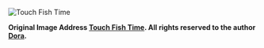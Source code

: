 ![Touch Fish Time](https://image.gslb.dawnlab.me/b06d7548555d8f7da3ba663d97842901.png)

**Original Image Address [Touch Fish Time](https://www.pixiv.net/artworks/75778903). All rights reserved to the author [Dora](https://www.pixiv.net/users/9888229).**
